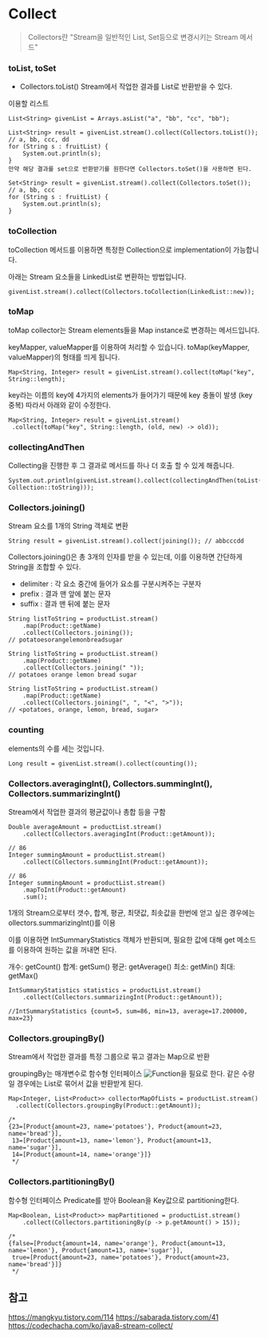 # Collect

> Collectors란 "Stream을 일반적인 List, Set등으로 변경시키는 Stream 메서드"

### toList, toSet
- Collectors.toList()
Stream에서 작업한 결과를 List로 반환받을 수 있다. 

이용할 리스트
```
List<String> givenList = Arrays.asList("a", "bb", "cc", "bb");
```

```
List<String> result = givenList.stream().collect(Collectors.toList()); // a, bb, ccc, dd
for (String s : fruitList) {
    System.out.println(s);
}
만약 해당 결과를 set으로 반환받기를 원한다면 Collectors.toSet()을 사용하면 된다.

Set<String> result = givenList.stream().collect(Collectors.toSet()); // a, bb, ccc
for (String s : fruitList) {
    System.out.println(s);
}
```

### toCollection
toCollection 메서드를 이용하면 특정한 Collection으로 implementation이 가능합니다.

아래는 Stream 요소들을 LinkedList로 변환하는 방법입니다.
```
givenList.stream().collect(Collectors.toCollection(LinkedList::new));
```

### toMap
toMap collector는 Stream elements들을 Map instance로 변경하는 메서드입니다. 

keyMapper, valueMapper를 이용하여 처리할 수 있습니다. toMap(keyMapper, valueMapper)의 형태를 띄게 됩니다.
```
Map<String, Integer> result = givenList.stream().collect(toMap("key", String::length);
```
 key라는 이름의 key에 4가지의 elements가 들어가기 때문에 key 충돌이 발생 (key 중복) 따라서 아래와 같이 수정한다.
 ```
 Map<String, Integer> result = givenList.stream()
  .collect(toMap("key", String::length, (old, new) -> old));
 ```
 
### collectingAndThen

Collecting을 진행한 후 그 결과로 메서드를 하나 더 호출 할 수 있게 해줍니다.
```
System.out.println(givenList.stream().collect(collectingAndThen(toList(), Collection::toString)));
```

### Collectors.joining()

Stream 요소를 1개의 String 객체로 변환

```
String result = givenList.stream().collect(joining()); // abbcccdd
```

Collectors.joining()은 총 3개의 인자를 받을 수 있는데, 이를 이용하면 간단하게 String을 조합할 수 있다.

- delimiter : 각 요소 중간에 들어가 요소를 구분시켜주는 구분자
- prefix : 결과 맨 앞에 붙는 문자
- suffix : 결과 맨 뒤에 붙는 문자

```
String listToString = productList.stream()
	.map(Product::getName)
	.collect(Collectors.joining());
// potatoesorangelemonbreadsugar

String listToString = productList.stream()
	.map(Product::getName)
	.collect(Collectors.joining(" "));
// potatoes orange lemon bread sugar

String listToString = productList.stream()
  	.map(Product::getName)
  	.collect(Collectors.joining(", ", "<", ">"));
// <potatoes, orange, lemon, bread, sugar>
```
### counting

elements의 수를 세는 것입니다.
```
Long result = givenList.stream().collect(counting());
```

### Collectors.averagingInt(), Collectors.summingInt(), Collectors.summarizingInt()
Stream에서 작업한 결과의 평균값이나 총합 등을 구함

```
Double averageAmount = productList.stream()
	.collect(Collectors.averagingInt(Product::getAmount));

// 86
Integer summingAmount = productList.stream()
	.collect(Collectors.summingInt(Product::getAmount));

// 86
Integer summingAmount = productList.stream()
    .mapToInt(Product::getAmount)
    .sum();
```
1개의 Stream으로부터 갯수, 합계, 평균, 최댓값, 최솟값을 한번에 얻고 싶은 경우에는 ollectors.summarizingInt()를 이용

이를 이용하면 IntSummaryStatistics 객체가 반환되며, 필요한 값에 대해 get 메소드를 이용하여 원하는 값을 꺼내면 된다.

개수: getCount()
합계: getSum()
평균: getAverage()
최소: getMin()
최대: getMax()
```
IntSummaryStatistics statistics = productList.stream()
    .collect(Collectors.summarizingInt(Product::getAmount));

//IntSummaryStatistics {count=5, sum=86, min=13, average=17.200000, max=23}
```

### Collectors.groupingBy()
Stream에서 작업한 결과를 특정 그룹으로 묶고 결과는 Map으로 반환

groupingBy는 매개변수로 함수형 인터페이스 ![Function]()을 필요로 한다. 같은 수량일 경우에는 List로 묶어서 값을 반환받게 된다.

```
Map<Integer, List<Product>> collectorMapOfLists = productList.stream()
  .collect(Collectors.groupingBy(Product::getAmount));

/*
{23=[Product{amount=23, name='potatoes'}, Product{amount=23, name='bread'}], 
 13=[Product{amount=13, name='lemon'}, Product{amount=13, name='sugar'}], 
 14=[Product{amount=14, name='orange'}]}
 */
 ```
 
### Collectors.partitioningBy()
 함수형 인터페이스 Predicate를 받아 Boolean을 Key값으로 partitioning한다.

```
Map<Boolean, List<Product>> mapPartitioned = productList.stream()
	.collect(Collectors.partitioningBy(p -> p.getAmount() > 15));

/*
{false=[Product{amount=14, name='orange'}, Product{amount=13, name='lemon'}, Product{amount=13, name='sugar'}], 
 true=[Product{amount=23, name='potatoes'}, Product{amount=23, name='bread'}]}
 */
```


## 참고
<https://mangkyu.tistory.com/114>
<https://sabarada.tistory.com/41>
<https://codechacha.com/ko/java8-stream-collect/>
